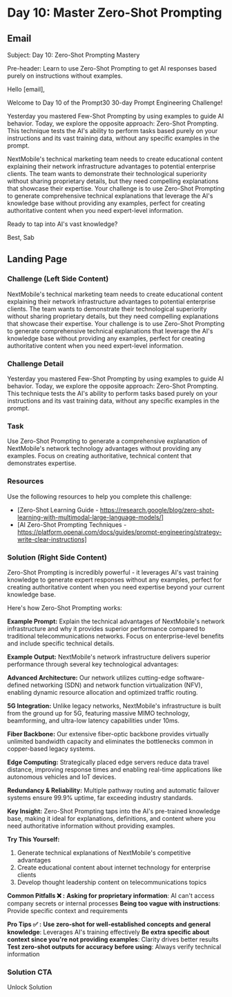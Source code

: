 # Day 10: Master Zero-Shot Prompting

## Email
Subject: Day 10: Zero-Shot Prompting Mastery

Pre-header: Learn to use Zero-Shot Prompting to get AI responses based purely on instructions without examples.

Hello [email],

Welcome to Day 10 of the Prompt30 30-day Prompt Engineering Challenge!

Yesterday you mastered Few-Shot Prompting by using examples to guide AI behavior. Today, we explore the opposite approach: Zero-Shot Prompting. This technique tests the AI's ability to perform tasks based purely on your instructions and its vast training data, without any specific examples in the prompt.

NextMobile's technical marketing team needs to create educational content explaining their network infrastructure advantages to potential enterprise clients. The team wants to demonstrate their technological superiority without sharing proprietary details, but they need compelling explanations that showcase their expertise. Your challenge is to use Zero-Shot Prompting to generate comprehensive technical explanations that leverage the AI's knowledge base without providing any examples, perfect for creating authoritative content when you need expert-level information.

Ready to tap into AI's vast knowledge?

Best, Sab

## Landing Page

### Challenge (Left Side Content)
NextMobile's technical marketing team needs to create educational content explaining their network infrastructure advantages to potential enterprise clients. The team wants to demonstrate their technological superiority without sharing proprietary details, but they need compelling explanations that showcase their expertise. Your challenge is to use Zero-Shot Prompting to generate comprehensive technical explanations that leverage the AI's knowledge base without providing any examples, perfect for creating authoritative content when you need expert-level information.

### Challenge Detail
Yesterday you mastered Few-Shot Prompting by using examples to guide AI behavior. Today, we explore the opposite approach: Zero-Shot Prompting. This technique tests the AI's ability to perform tasks based purely on your instructions and its vast training data, without any specific examples in the prompt.

### Task
Use Zero-Shot Prompting to generate a comprehensive explanation of NextMobile's network technology advantages without providing any examples. Focus on creating authoritative, technical content that demonstrates expertise.

### Resources
Use the following resources to help you complete this challenge:
- [Zero-Shot Learning Guide - https://research.google/blog/zero-shot-learning-with-multimodal-large-language-models/]
- [AI Zero-Shot Prompting Techniques - https://platform.openai.com/docs/guides/prompt-engineering/strategy-write-clear-instructions]

### Solution (Right Side Content)
Zero-Shot Prompting is incredibly powerful - it leverages AI's vast training knowledge to generate expert responses without any examples, perfect for creating authoritative content when you need expertise beyond your current knowledge base.

Here's how Zero-Shot Prompting works:

**Example Prompt:**
Explain the technical advantages of NextMobile's network infrastructure and why it provides superior performance compared to traditional telecommunications networks. Focus on enterprise-level benefits and include specific technical details.

**Example Output:**
NextMobile's network infrastructure delivers superior performance through several key technological advantages:

**Advanced Architecture:** Our network utilizes cutting-edge software-defined networking (SDN) and network function virtualization (NFV), enabling dynamic resource allocation and optimized traffic routing.

**5G Integration:** Unlike legacy networks, NextMobile's infrastructure is built from the ground up for 5G, featuring massive MIMO technology, beamforming, and ultra-low latency capabilities under 10ms.

**Fiber Backbone:** Our extensive fiber-optic backbone provides virtually unlimited bandwidth capacity and eliminates the bottlenecks common in copper-based legacy systems.

**Edge Computing:** Strategically placed edge servers reduce data travel distance, improving response times and enabling real-time applications like autonomous vehicles and IoT devices.

**Redundancy & Reliability:** Multiple pathway routing and automatic failover systems ensure 99.9% uptime, far exceeding industry standards.

**Key Insight:**
Zero-Shot Prompting taps into the AI's pre-trained knowledge base, making it ideal for explanations, definitions, and content where you need authoritative information without providing examples.

**Try This Yourself:**
1. Generate technical explanations of NextMobile's competitive advantages
2. Create educational content about internet technology for enterprise clients
3. Develop thought leadership content on telecommunications topics

**Common Pitfalls ❌ :**
**Asking for proprietary information**: AI can't access company secrets or internal processes
**Being too vague with instructions**: Provide specific context and requirements

**Pro Tips ✅ :**
**Use zero-shot for well-established concepts and general knowledge**: Leverages AI's training effectively
**Be extra specific about context since you're not providing examples**: Clarity drives better results
**Test zero-shot outputs for accuracy before using**: Always verify technical information

### Solution CTA
Unlock Solution 